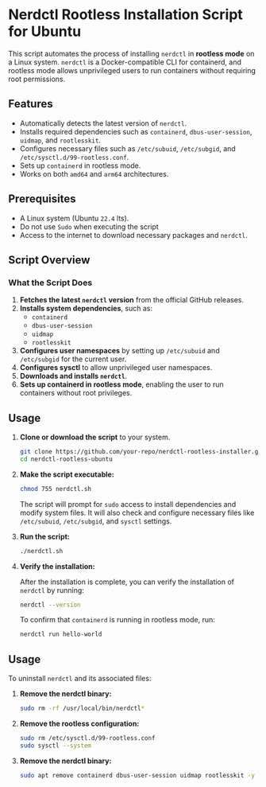 # Nerdctl Rootless Installation Script for Ubuntu

This script automates the process of installing `nerdctl` in **rootless mode** on a Linux system. `nerdctl` is a Docker-compatible CLI for containerd, and rootless mode allows unprivileged users to run containers without requiring root permissions.

## Features

- Automatically detects the latest version of `nerdctl`.
- Installs required dependencies such as `containerd`, `dbus-user-session`, `uidmap`, and `rootlesskit`.
- Configures necessary files such as `/etc/subuid`, `/etc/subgid`, and `/etc/sysctl.d/99-rootless.conf`.
- Sets up `containerd` in rootless mode.
- Works on both `amd64` and `arm64` architectures.

## Prerequisites

- A Linux system (Ubuntu `22.4` lts).
- Do not use `Sudo` when executing the script
- Access to the internet to download necessary packages and `nerdctl`.

## Script Overview

### What the Script Does

1. **Fetches the latest `nerdctl` version** from the official GitHub releases.
2. **Installs system dependencies**, such as:
   - `containerd`
   - `dbus-user-session`
   - `uidmap`
   - `rootlesskit`
3. **Configures user namespaces** by setting up `/etc/subuid` and `/etc/subgid` for the current user.
4. **Configures sysctl** to allow unprivileged user namespaces.
5. **Downloads and installs `nerdctl`**.
6. **Sets up containerd in rootless mode**, enabling the user to run containers without root privileges.

## Usage

1. **Clone or download the script** to your system.

   ```bash
   git clone https://github.com/your-repo/nerdctl-rootless-installer.git
   cd nerdctl-rootless-ubuntu

2. **Make the script executable:**

    ```bash
    chmod 755 nerdctl.sh
    ```

    The script will prompt for ``sudo`` access to install dependencies and modify system files. It will also check and configure necessary files like ``/etc/subuid``, ``/etc/subgid``, and ``sysctl`` settings.

2. **Run the script:**

    ```bash
    ./nerdctl.sh
    ```
2. **Verify the installation:**

    After the installation is complete, you can verify the installation of ``nerdctl`` by running:

    ```bash
    nerdctl --version
    ```
    To confirm that ``containerd`` is running in rootless mode, run:

    ```bash
    nerdctl run hello-world
    ```
## Usage
To uninstall ``nerdctl`` and its associated files:

1. **Remove the nerdctl binary:**
    ```bash
    sudo rm -rf /usr/local/bin/nerdctl*
    ```
1. **Remove the rootless configuration:**
    ```bash
    sudo rm /etc/sysctl.d/99-rootless.conf
    sudo sysctl --system
    ```
3. **Remove the nerdctl binary:**
    ```bash
    sudo apt remove containerd dbus-user-session uidmap rootlesskit -y
    ```

